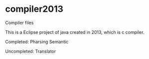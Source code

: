 compiler2013
============

Compiler files

This is a Eclipse project of java created in 2013, which is c compiler.

Completed:
Pharsing
Semantic

Uncompleted:
Translator
